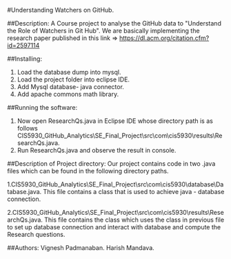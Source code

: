 #Understanding Watchers on GitHub.

##Description:
A Course project to analyse the GitHub data to "Understand the Role of Watchers in Git Hub". 
We are basically implementing the research paper published in this link => https://dl.acm.org/citation.cfm?id=2597114

##Installing:
1. Load the database dump into mysql.
2. Load the project folder into eclipse IDE.
3. Add Mysql database- java connector.
3. Add apache commons math library.

##Running the software:
1. Now open ResearchQs.java in Eclipse IDE whose directory path is as follows CIS5930_GitHub_Analytics\SE_Final_Project\src\com\cis5930\results\ResearchQs.java. 
2. Run ResearchQs.java and observe the result in console.

##Description of Project directory: 
Our project contains code in two .java files which can be found in the following directory paths.

1.CIS5930_GitHub_Analytics\SE_Final_Project\src\com\cis5930\database\Database.java. This file contains a class that is used to achieve java - database connection.

2.CIS5930_GitHub_Analytics\SE_Final_Project\src\com\cis5930\results\ResearchQs.java. This file contains the class which uses the class in previous file to set up database connection and interact with database and compute the Research questions.

##Authors:
Vignesh Padmanaban.
Harish Mandava.
